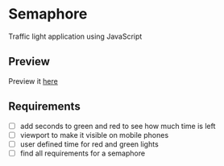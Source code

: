 # Semaphore
Traffic light application using JavaScript

## Preview
Preview it [here](https://rawgit.com/happyHooman/Semaphore/master/index.html)

## Requirements
 - [ ] add seconds to green and red to see how much time is left
 - [ ] viewport to make it visible on mobile phones
 - [ ] user defined time for red and green lights
 - [ ] find all requirements for a semaphore
